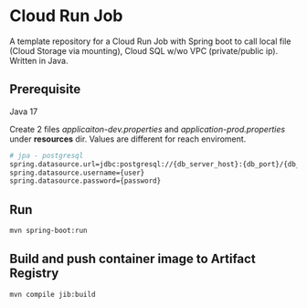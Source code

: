 # Cloud Run Job

A template repository for a Cloud Run Job with Spring boot to call local file (Cloud Storage via mounting), Cloud SQL w/wo VPC (private/public ip). Written in Java.

## Prerequisite
Java 17

Create 2 files <em>applicaiton-dev.properties</em> and <em>application-prod.properties</em> under __resources__ dir. Values are different for reach enviroment.
```bash
# jpa - postgresql
spring.datasource.url=jdbc:postgresql://{db_server_host}:{db_port}/{db_name}
spring.datasource.username={user}
spring.datasource.password={password}
```

## Run
```bash
mvn spring-boot:run
```

## Build and push container image to Artifact Registry

```bash
mvn compile jib:build
```


